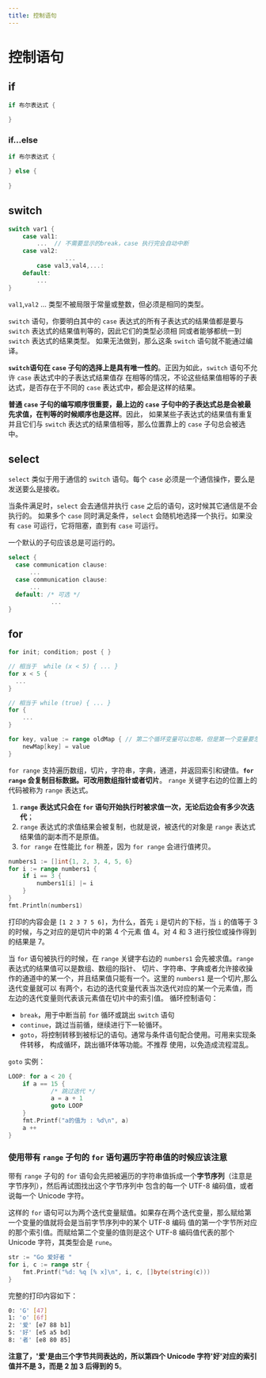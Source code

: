 ```yaml
---
title: 控制语句
---
```

# 控制语句
## if
```go
if 布尔表达式 {
   
}
```
### if...else

```go
if 布尔表达式 {
   
} else {
  
}
```

## switch
```go
switch var1 {
    case val1:
        ...  // 不需要显示的break，case 执行完会自动中断
    case val2:
				...
		case val3,val4,...:		
    default:
        ...
}
```
`val1`,`val2` ... 类型不被局限于常量或整数，但必须是相同的类型。

`switch` 语句，你要明白其中的 `case` 表达式的所有子表达式的结果值都是要与 `switch` 表达式的结果值判等的，因此它们的类型必须相
同或者能够都统一到 `switch` 表达式的结果类型。
如果无法做到，那么这条 `switch` 语句就不能通过编译。

**`switch`语句在 `case` 子句的选择上是具有唯一性的**。正因为如此，`switch` 语句不允许 `case` 表达式中的子表达式结果值存
在相等的情况，不论这些结果值相等的子表达式，是否存在于不同的 `case` 表达式中，都会是这样的结果。

**普通 `case` 子句的编写顺序很重要，最上边的 `case` 子句中的子表达式总是会被最先求值，在判等的时候顺序也是这样**。因此，
如果某些子表达式的结果值有重复并且它们与 `switch` 表达式的结果值相等，那么位置靠上的 `case` 子句总会被选中。

## select
`select` 类似于用于通信的 `switch` 语句。每个 `case` 必须是一个通信操作，要么是发送要么是接收。

当条件满足时，`select` 会去通信并执行 `case` 之后的语句，这时候其它通信是不会执行的。
如果多个 `case` 同时满足条件，`select` 会随机地选择一个执行。如果没有 `case` 可运行，它将阻塞，直到有 `case` 可运行。

一个默认的子句应该总是可运行的。

```go
select {
  case communication clause:
      ...     
  case communication clause:
      ... 
  default: /* 可选 */
			... 
}			
```

## for
```go
for init; condition; post { }

// 相当于  while (x < 5) { ... }
for x < 5 {
  ...
}

// 相当于 while (true) { ... }
for {
	...
}

for key, value := range oldMap { // 第二个循环变量可以忽略，但是第一个变量要忽略可以使用空标识符 _ 代替
    newMap[key] = value
}
```
`for range` 支持遍历数组，切片，字符串，字典，通道，并返回索引和键值。**`for range` 会复制目标数据。可改用数组指针或者切片**。
`range` 关键字右边的位置上的代码被称为 `range` 表达式。
1. **`range` 表达式只会在 `for` 语句开始执行时被求值一次，无论后边会有多少次迭代**；
2. `range` 表达式的求值结果会被复制，也就是说，被迭代的对象是 `range` 表达式结果值的副本而不是原值。
3. `for range` 在性能比 `for` 稍差，因为 `for range` 会进行值拷贝。

```go
numbers1 := []int{1, 2, 3, 4, 5, 6}
for i := range numbers1 {
    if i == 3 {
        numbers1[i] |= i
    }
}
fmt.Println(numbers1)
```
打印的内容会是 `[1 2 3 7 5 6]`，为什么，首先 `i` 是切片的下标，当 `i` 的值等于 3 的时候，与之对应的是切片中的第 4 个元素
值 4。对 4 和 3 进行按位或操作得到的结果是 7。

当 `for` 语句被执行的时候，在 `range` 关键字右边的 `numbers1` 会先被求值。`range` 表达式的结果值可以是数组、数组的指针、
切片、字符串、字典或者允许接收操作的通道中的某一个，并且结果值只能有一个。这里的 `numbers1` 是一个切片,那么迭代变量就可以
有两个，右边的迭代变量代表当次迭代对应的某一个元素值，而左边的迭代变量则代表该元素值在切片中的索引值。
循环控制语句：
- `break`，用于中断当前 `for` 循环或跳出 `switch` 语句
- `continue`，跳过当前循，继续进行下一轮循环。
- `goto`，将控制转移到被标记的语句。通常与条件语句配合使用。可用来实现条件转移， 构成循环，跳出循环体等功能。不推荐
使用，以免造成流程混乱。

`goto` 实例：
```go
LOOP: for a < 20 {
	if a == 15 {
			/* 跳过迭代 */
			a = a + 1
			goto LOOP
	}
	fmt.Printf("a的值为 : %d\n", a)
	a ++  
}  
```

### 使用带有 `range` 子句的 `for` 语句遍历字符串值的时候应该注意
带有 `range` 子句的 `for` 语句会先把被遍历的字符串值拆成一个**字节序列**（注意是字节序列），然后再试图找出这个字节序列中
包含的每一个 UTF-8 编码值，或者说每一个 Unicode 字符。

这样的 `for` 语句可以为两个迭代变量赋值。如果存在两个迭代变量，那么赋给第一个变量的值就将会是当前字节序列中的某个 UTF-8 编码
值的第一个字节所对应的那个索引值。而赋给第二个变量的值则是这个 UTF-8 编码值代表的那个 Unicode 字符，其类型会是 `rune`。

```go
str := "Go 爱好者 "
for i, c := range str {
    fmt.Printf("%d: %q [% x]\n", i, c, []byte(string(c)))
}
```
完整的打印内容如下：
```bash
0: 'G' [47]
1: 'o' [6f]
2: '爱' [e7 88 b1]
5: '好' [e5 a5 bd]
8: '者' [e8 80 85]
```

**注意了，'爱'是由三个字节共同表达的，所以第四个 Unicode 字符'好'对应的索引值并不是 3，而是 2 加 3 后得到的 5**。
